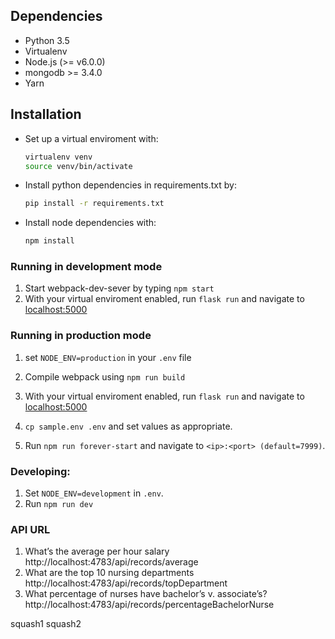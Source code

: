 ## Dependencies
* Python 3.5
* Virtualenv
* Node.js (>= v6.0.0)
* mongodb >= 3.4.0
* Yarn

## Installation
* Set up a virtual enviroment with:
  ```bash
  virtualenv venv
  source venv/bin/activate
  ```
* Install python dependencies in requirements.txt by:
  ```bash
  pip install -r requirements.txt
  ```
* Install node dependencies with:
  ```bash
  npm install
  ```

### Running in development mode
1. Start webpack-dev-sever by typing ```npm start```
2. With your virtual enviroment enabled, run ```flask run``` and navigate to [localhost:5000](http://localhost:5000)

### Running in production mode
1. set `NODE_ENV=production` in your `.env` file
2. Compile webpack using ```npm run build```
3. With your virtual enviroment enabled, run ```flask run``` and navigate to [localhost:5000](http://localhost:5000)


1. ``` cp sample.env .env ``` and set values as appropriate.

2. Run `npm run forever-start` and navigate to `<ip>:<port> (default=7999)`.

###  Developing:
1. Set `NODE_ENV=development` in `.env`.
2. Run `npm run dev`

### API URL
1. What’s the average per hour salary
   http://localhost:4783/api/records/average
2.  What are the top 10 nursing departments
    http://localhost:4783/api/records/topDepartment
3.  What percentage of nurses have bachelor’s v. associate’s?
    http://localhost:4783/api/records/percentageBachelorNurse

squash1
squash2